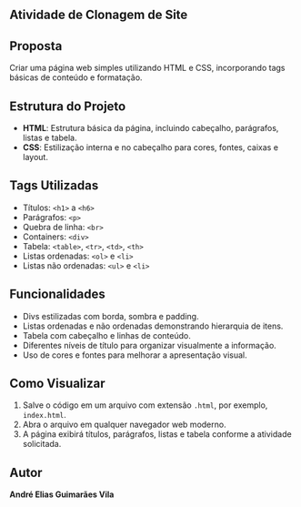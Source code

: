 ## Atividade de Clonagem de Site

## Proposta

Criar uma página web simples utilizando HTML e CSS, incorporando tags básicas de conteúdo e formatação.

## Estrutura do Projeto

* **HTML**: Estrutura básica da página, incluindo cabeçalho, parágrafos, listas e tabela.
* **CSS**: Estilização interna e no cabeçalho para cores, fontes, caixas e layout.

## Tags Utilizadas

* Títulos: `<h1>` a `<h6>`
* Parágrafos: `<p>`
* Quebra de linha: `<br>`
* Containers: `<div>`
* Tabela: `<table>`, `<tr>`, `<td>`, `<th>`
* Listas ordenadas: `<ol>` e `<li>`
* Listas não ordenadas: `<ul>` e `<li>`

## Funcionalidades

* Divs estilizadas com borda, sombra e padding.
* Listas ordenadas e não ordenadas demonstrando hierarquia de itens.
* Tabela com cabeçalho e linhas de conteúdo.
* Diferentes níveis de título para organizar visualmente a informação.
* Uso de cores e fontes para melhorar a apresentação visual.

## Como Visualizar

1. Salve o código em um arquivo com extensão `.html`, por exemplo, `index.html`.
2. Abra o arquivo em qualquer navegador web moderno.
3. A página exibirá títulos, parágrafos, listas e tabela conforme a atividade solicitada.

## Autor

**André Elias Guimarães Vila**
